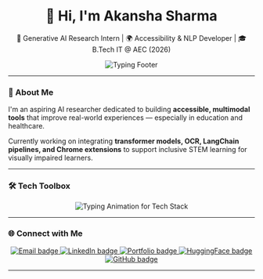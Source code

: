 <h1 align="center">👋 Hi, I'm Akansha Sharma</h1>

<p align="center">
  🧠 Generative AI Research Intern | 🌍 Accessibility & NLP Developer | 🎓 B.Tech IT @ AEC (2026)
</p>

<p align="center">
  <img src="https://readme-typing-svg.herokuapp.com?font=Fira+Code&size=18&pause=1000&color=0AFFEF&center=true&vCenter=true&width=435&lines=Building+Empathetic+AI+for+Everyone;Driven+by+Accessibility+and+Impact" alt="Typing Footer" />
</p>

---

### 💬 About Me

I'm an aspiring AI researcher dedicated to building **accessible, multimodal tools** that improve real-world experiences — especially in education and healthcare.

Currently working on integrating **transformer models, OCR, LangChain pipelines, and Chrome extensions** to support inclusive STEM learning for visually impaired learners.

---

### 🛠️ Tech Toolbox

<p align="center">
  <img src="https://readme-typing-svg.herokuapp.com?font=Fira+Code&weight=500&size=18&pause=1000&color=00FFD9&vCenter=true&multiline=true&width=750&lines=Languages:+Python,+LaTeX,+JavaScript,+SQL;Frameworks:+PyTorch,+TensorFlow,+HuggingFace,+Keras;Web:+React,+Streamlit,+FastAPI,+Django,+Chrome+Extensions;Databases:+SQLite,+PostgreSQL,+Qdrant;Domains:+LLMs,+OCR,+NLP,+Accessibility,+Multimodal+AI" alt="Typing Animation for Tech Stack" />
</p>















---

### 🌐 Connect with Me

<p align="center">
  <a href="mailto:akansha.sharma2k@gmail.com">
    <img src="https://img.shields.io/badge/Email-akansha.sharma2k%40gmail.com-orange?style=for-the-badge&logo=gmail" alt="Email badge" />
  </a>
  
  <a href="https://www.linkedin.com/in/akansha-sharma-285994251/">
    <img src="https://img.shields.io/badge/LinkedIn-akansha--sharma--ai-blue?style=for-the-badge&logo=linkedin" alt="LinkedIn badge" />
  </a>
  
  <a href="https://app--akansha-portfolio-assistant-c6c54332.base44.app/">
    <img src="https://img.shields.io/badge/Portfolio-akansha--portfolio--assistant-lightgrey?style=for-the-badge&logo=githubpages" alt="Portfolio badge" />
  </a>
  
  <a href="https://huggingface.co/akansha2k2">
    <img src="https://img.shields.io/badge/HuggingFace-akansha2k2-yellow?style=for-the-badge&logo=huggingface" alt="HuggingFace badge" />
  </a>

  <a href="https://github.com/aka-sa">
    <img src="https://img.shields.io/badge/GitHub-aka--sa-black?style=for-the-badge&logo=github" alt="GitHub badge" />
  </a>
</p>

---

